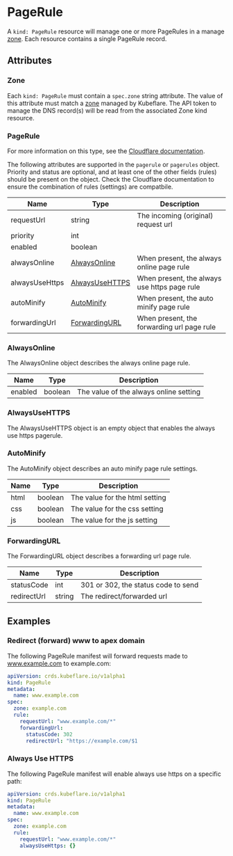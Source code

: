 # PageRule

A `kind: PageRule` resource will manage one or more PageRules in a manage [zone](../zone).
Each resource contains a single PageRule record.

## Attributes

### Zone

Each `kind: PageRule` must contain a `spec.zone` string attribute.
The value of this attribute must match a [zone](../zone) managed by Kubeflare.
The API token to manage the DNS record(s) will be read from the associated Zone kind resource.

### PageRule

For more information on this type, see the [Cloudflare documentation](https://api.cloudflare.com/#page-rules-for-a-zone-create-page-rule).

The following attributes are supported in the `pagerule` or `pagerules` object.
Priority and status are optional, and at least one of the other fields (rules) should be present on the object.
Check the Cloudflare documentation to ensure the combination of rules (settings) are compatbile.

| Name | Type | Description |
|------|------|-------------|
| requestUrl | string | The incoming (original) request url |
| priority | int | | 
| enabled | boolean | |
| alwaysOnline | [AlwaysOnline](#alwaysonline) | When present, the always online page rule
| alwaysUseHttps | [AlwaysUseHTTPS](#alwaysusehttps) | When present, the always use https page rule
| autoMinify | [AutoMinify](#autominify) | When present, the auto minify page rule
| forwardingUrl | [ForwardingURL](#forwardingurl) | When present, the forwarding url page rule

### AlwaysOnline

The AlwaysOnline object describes the always online page rule.

| Name | Type | Description |
|------|------|-------------|
| enabled | boolean | The value of the always online setting |

### AlwaysUseHTTPS

The AlwaysUseHTTPS object is an empty object that enables the always use https pagerule.

### AutoMinify 

The AutoMinify object describes an auto minify page rule settings.

| Name | Type | Description |
|------|------|-------------|
| html | boolean | The value for the html setting |
| css | boolean | The value for the css setting |
| js | boolean | The value for the js setting |


### ForwardingURL

The ForwardingURL object describes a forwarding url page rule.

| Name | Type | Description |
|------|------|-------------|
| statusCode | int | 301 or 302, the status code to send |
| redirectUrl | string | The redirect/forwarded url |


## Examples

### Redirect (forward) www to apex domain

The following PageRule manifest will forward requests made to www.example.com to example.com:

```yaml
apiVersion: crds.kubeflare.io/v1alpha1
kind: PageRule
metadata:
  name: www.example.com
spec:
  zone: example.com
  rule:
    requestUrl: "www.example.com/*"
    forwardingUrl:
      statusCode: 302
      redirectUrl: "https://example.com/$1
```

### Always Use HTTPS

The following PageRule manifest will enable always use https on a specific path:

```yaml
apiVersion: crds.kubeflare.io/v1alpha1
kind: PageRule
metadata:
  name: www.example.com
spec:
  zone: example.com
  rule:
    requestUrl: "www.example.com/*"
    alwaysUseHttps: {}
```